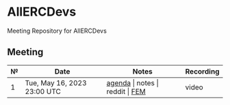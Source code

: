 # AllERCDevs
Meeting Repository for AllERCDevs

## Meeting


 №  | Date                             | Notes          | Recording            |
--- | -------------------------------- | -------------- | -------------------- |
1| Tue, May 16, 2023 23:00 UTC      | [agenda](https://github.com/ercref/AllERCDevs/issues/1) \| notes \| reddit \| [FEM](https://ethereum-magicians.org/t/thread-for-1st-session-of-allercdevs-meetup-2023-05-16-utc2300/14242)          | video 
